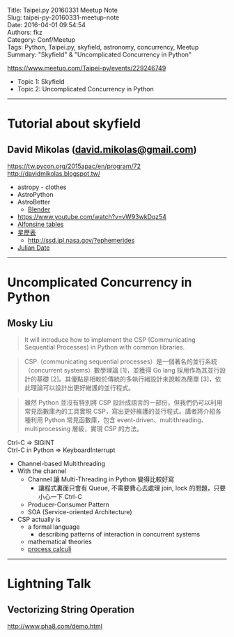 Title: Taipei.py 20160331 Meetup Note  
Slug: taipei-py-20160331-meetup-note  
Date: 2016-04-01 09:54:54  
Authors: fkz  
Category: Conf/Meetup  
Tags: Python, Taipei.py, skyfield, astronomy, concurrency, Meetup  
Summary: "Skyfield" & "Uncomplicated Concurrency in Python"  
  
  
<https://www.meetup.com/Taipei-py/events/229246749>  
  
+ Topic 1: Skyfield  
+ Topic 2: Uncomplicated Concurrency in Python  
  
---  
  
# Tutorial about skyfield  
## David Mikolas (david.mikolas@gmail.com)  
<https://tw.pycon.org/2015apac/en/program/72>  
<http://davidmikolas.blogspot.tw/>  
  
+ astropy - clothes  
+ AstroPython  
+ AstroBetter  
    + [Blender](https://www.blender.org/)  
+ <https://www.youtube.com/watch?v=vW93wkDqz54>  
+ [Alfonsine tables](https://en.wikipedia.org/wiki/Alfonsine_tables)  
+ [星歷表](https://en.wikipedia.org/wiki/Ephemeris)  
    + <http://ssd.jpl.nasa.gov/?ephemerides>  
+ [Julian Date](https://en.wikipedia.org/wiki/Julian_day)  
  
---  
  
# Uncomplicated Concurrency in Python  
## Mosky Liu  
  
> It will introduce how to implement the CSP (Communicating Sequential Processes) in Python with common libraries.  
  
> CSP（communicating sequential processes）是一個著名的並行系統（concurrent systems）數學理論 [1]，並獲得 Go lang 採用作為其並行設計的基礎 [2]。其優點是相較於傳統的多執行緒設計來說較為簡單 [3]，依此理論可以設計出更好維護的並行程式。  
  
> 雖然 Python 並沒有特別將 CSP 設計成語言的一部份，但我們仍可以利用常見函數庫內的工具實現 CSP，寫出更好維護的並行程式。講者將介紹各種利用 Python 常見函數庫，包含 event-driven、multithreading、multiprocessing 層級，實現 CSP 的方法。  
  
  
Ctrl-C => SIGINT  
Ctrl-C in Python => KeyboardInterrupt  
  
+ Channel-based Multithreading  
+ With the channel  
    + Channel 讓 Multi-Threading in Python 變得比較好寫  
        + 讓程式裏面只會有 Queue, 不需要費心去處理 join, lock 的問題，只要小心一下 Ctrl-C  
    + Producer-Consumer Pattern  
    + SOA (Service-oriented Architecture)  
+ CSP actually is  
    + a formal language  
        + describing patterns of interaction in concurrent systems  
    + mathematical theories  
    + [process calculi](https://en.wikipedia.org/wiki/Process_calculus)  
  
---  
  
# Lightning Talk  
## Vectorizing String Operation  
  
<http://www.pha8.com/demo.html>  
